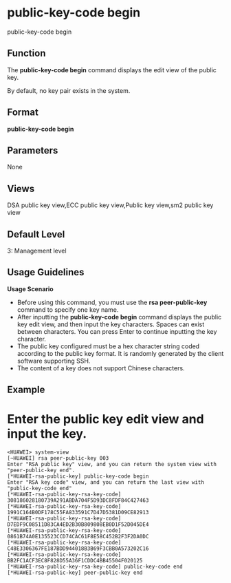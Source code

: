 public-key-code begin
=====================

public-key-code begin

Function
--------



The **public-key-code begin** command displays the edit view of the public key.



By default, no key pair exists in the system.


Format
------

**public-key-code begin**


Parameters
----------

None

Views
-----

DSA public key view,ECC public key view,Public key view,sm2 public key view


Default Level
-------------

3: Management level


Usage Guidelines
----------------

**Usage Scenario**

* Before using this command, you must use the **rsa peer-public-key** command to specify one key name.
* After inputting the **public-key-code begin** command displays the public key edit view, and then input the key characters. Spaces can exist between characters. You can press Enter to continue inputting the key character.
* The public key configured must be a hex character string coded according to the public key format. It is randomly generated by the client software supporting SSH.
* The content of a key does not support Chinese characters.

Example
-------

# Enter the public key edit view and input the key.
```
<HUAWEI> system-view
[~HUAWEI] rsa peer-public-key 003
Enter "RSA public key" view, and you can return the system view with "peer-public-key end".
[*HUAWEI-rsa-public-key] public-key-code begin
Enter "RSA key code" view, and you can return the last view with "public-key-code end"
[*HUAWEI-rsa-public-key-rsa-key-code] 308186028180739A291ABDA704F5D93DC8FDF84C427463
[*HUAWEI-rsa-public-key-rsa-key-code] 1991C164B0DF178C55FA833591C7D47D5381D09CE82913
[*HUAWEI-rsa-public-key-rsa-key-code] D7EDF9C08511D83CA4ED2B30B809808EB0D1F52D045DE4
[*HUAWEI-rsa-public-key-rsa-key-code] 0861B74A0E135523CCD74CAC61F8E58C452B2F3F2DA0DC
[*HUAWEI-rsa-public-key-rsa-key-code] C48E3306367FE187BDD944018B3B69F3CBB0A573202C16
[*HUAWEI-rsa-public-key-rsa-key-code] BB2FC1ACF3EC8F828D55A36F1CDDC4BB45504F020125
[*HUAWEI-rsa-public-key-rsa-key-code] public-key-code end
[*HUAWEI-rsa-public-key] peer-public-key end

```